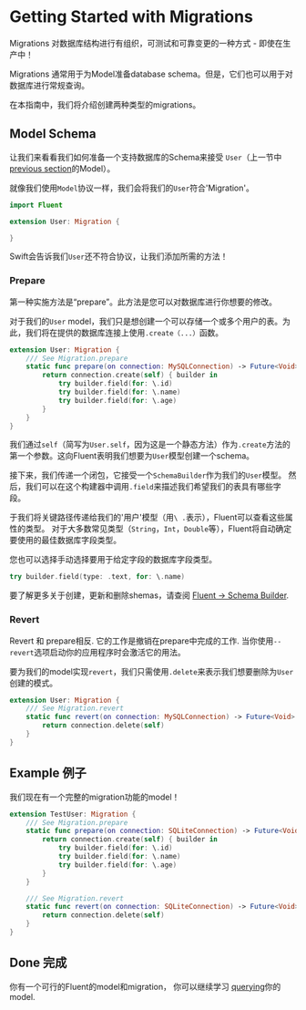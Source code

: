# Getting Started with Migrations

Migrations 对数据库结构进行有组织，可测试和可靠变更的一种方式 - 即使在生产中！

Migrations 通常用于为Model准备database schema。但是，它们也可以用于对数据库进行常规查询。

在本指南中，我们将介绍创建两种类型的migrations。 

## Model Schema

让我们来看看我们如何准备一个支持数据库的Schema来接受 
`User`（上一节中[previous section](models.md)的Model）。

就像我们使用`Model`协议一样，我们会将我们的`User`符合'Migration'。

```swift
import Fluent

extension User: Migration {

}
```

Swift会告诉我们`User`还不符合协议，让我们添加所需的方法！

### Prepare

第一种实施方法是“prepare”。此方法是您可以对数据库进行你想要的修改。

 对于我们的`User` model，我们只是想创建一个可以存储一个或多个用户的表。为此，我们将在提供的数据库连接上使用`.create（...）`函数。

```swift
extension User: Migration {
    /// See Migration.prepare
    static func prepare(on connection: MySQLConnection) -> Future<Void> {
        return connection.create(self) { builder in
            try builder.field(for: \.id)
            try builder.field(for: \.name)
            try builder.field(for: \.age)
        }
    }
}
```

我们通过`self`（简写为`User.self`，因为这是一个静态方法）作为`.create`方法的第一个参数。这向Fluent表明我们想要为`User`模型创建一个schema。

接下来，我们传递一个闭包，它接受一个`SchemaBuilder`作为我们的`User`模型。 然后，我们可以在这个构建器中调用`.field`来描述我们希望我们的表具有哪些字段。

于我们将关键路径传递给我们的'用户'模型（用`\ .`表示），Fluent可以查看这些属性的类型。
对于大多数常见类型（`String`，`Int`，`Double`等），Fluent将自动确定要使用的最佳数据库字段类型。

您也可以选择手动选择要用于给定字段的数据库字段类型。

```swift
try builder.field(type: .text, for: \.name)
```

要了解更多关于创建，更新和删除shemas，请查阅 [Fluent &rarr; Schema Builder](../schema-builder).

### Revert

Revert 和 prepare相反. 它的工作是撤销在prepare中完成的工作. 当你使用`--revert`选项启动你的应用程序时会激活它的用法。 

要为我们的model实现`revert`，我们只需使用`.delete`来表示我们想要删除为`User`创建的模式。

```swift
extension User: Migration {
    /// See Migration.revert
    static func revert(on connection: MySQLConnection) -> Future<Void> {
        return connection.delete(self)
    }
}
```

## Example 例子

我们现在有一个完整的migration功能的model！

```swift
extension TestUser: Migration {
    /// See Migration.prepare
    static func prepare(on connection: SQLiteConnection) -> Future<Void> {
        return connection.create(self) { builder in
            try builder.field(for: \.id)
            try builder.field(for: \.name)
            try builder.field(for: \.age)
        }
    }

    /// See Migration.revert
    static func revert(on connection: SQLiteConnection) -> Future<Void> {
        return connection.delete(self)
    }
}
```

## Done 完成

你有一个可行的Fluent的model和migration， 你可以继续学习 [querying](querying.md)你的model. 